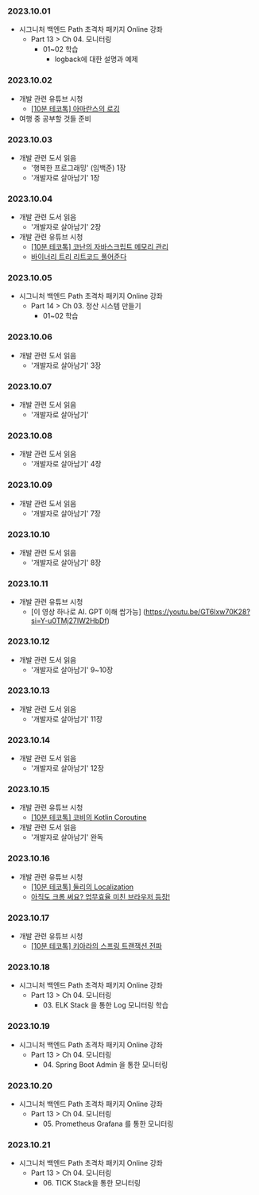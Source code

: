 ### 2023.10.01
- 시그니처 백엔드 Path 초격차 패키지 Online 강좌
  - Part 13 > Ch 04. 모니터링
    - 01~02 학습
      - logback에 대한 설명과 예제

### 2023.10.02
- 개발 관련 유튜브 시청
    - [[10분 테코톡] 아마란스의 로깅](https://youtu.be/X_iE36En9F4?si=kmVHGppEpC70wfra)
- 여행 중 공부할 것들 준비

### 2023.10.03
- 개발 관련 도서 읽음
  - '행복한 프로그래밍' (임백준) 1장
  - '개발자로 살아남기' 1장

### 2023.10.04
- 개발 관련 도서 읽음
  - '개발자로 살아남기' 2장
- 개발 관련 유튜브 시청
  - [[10분 테코톡] 코난의 자바스크립트 메모리 관리](https://youtu.be/1BoJZqxFYfQ?si=apIdSdTdJ-qJ0nsi)
  - [바이너리 트리 리트코드 풀어준다](https://youtu.be/OaCtvpXY5vU?si=3Cf_XvOoyCZaCibN)

### 2023.10.05
- 시그니처 백엔드 Path 초격차 패키지 Online 강좌
  - Part 14 > Ch 03. 정산 시스템 만들기
    - 01~02 학습

### 2023.10.06
- 개발 관련 도서 읽음
  - '개발자로 살아남기' 3장

### 2023.10.07
- 개발 관련 도서 읽음
  - '개발자로 살아남기'

### 2023.10.08
- 개발 관련 도서 읽음
  - '개발자로 살아남기' 4장

### 2023.10.09
- 개발 관련 도서 읽음
  - '개발자로 살아남기' 7장

### 2023.10.10
- 개발 관련 도서 읽음
  - '개발자로 살아남기' 8장

### 2023.10.11
- 개발 관련 유튜브 시청
  - [이 영상 하나로 AI. GPT 이해 쌉가능] (https://youtu.be/GT6lxw70K28?si=Y-u0TMj27IW2HbDf)

### 2023.10.12
- 개발 관련 도서 읽음
  - '개발자로 살아남기' 9~10장

### 2023.10.13
- 개발 관련 도서 읽음
  - '개발자로 살아남기' 11장

### 2023.10.14
- 개발 관련 도서 읽음
  - '개발자로 살아남기' 12장

### 2023.10.15
- 개발 관련 유튜브 시청
  - [[10분 테코톡] 코비의 Kotlin Coroutine](https://youtu.be/PaGOJ3887Js?si=g-o_xfUCkcTKM0LK)
- 개발 관련 도서 읽음
  - '개발자로 살아남기' 완독

### 2023.10.16
- 개발 관련 유튜브 시청
  - [[10분 테코톡] 둘리의 Localization](https://youtu.be/pXb1viEtEsE?si=uqUwRfNzinDpCHRH)
  - [아직도 크롬 써요? 업무효율 미친 브라우저 등장!](https://youtu.be/TffkMbgsE2E?si=_xb7j3krMlaqiR_o)

### 2023.10.17
- 개발 관련 유튜브 시청
  - [[10분 테코톡] 키아라의 스프링 트랜잭션 전파](https://youtu.be/b0s9RzKyHN0?si=UjClU_4pY0qWEvtO)

### 2023.10.18
- 시그니처 백엔드 Path 초격차 패키지 Online 강좌
  - Part 13 > Ch 04. 모니터링
    - 03\. ELK Stack 을 통한 Log 모니터링 학습

### 2023.10.19
- 시그니처 백엔드 Path 초격차 패키지 Online 강좌
  - Part 13 > Ch 04. 모니터링
    - 04\. Spring Boot Admin 을 통한 모니터링

### 2023.10.20
- 시그니처 백엔드 Path 초격차 패키지 Online 강좌
  - Part 13 > Ch 04. 모니터링
    - 05\. Prometheus Grafana 를 통한 모니터링

### 2023.10.21
- 시그니처 백엔드 Path 초격차 패키지 Online 강좌
  - Part 13 > Ch 04. 모니터링
    - 06\. TICK Stack을 통한 모니터링
